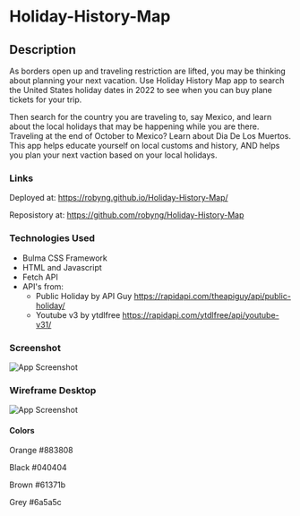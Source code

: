 # Holiday-History-Map

## Description
As borders open up and traveling restriction are lifted, you may be thinking about planning your next vacation. Use Holiday History Map app to search the United States holiday dates in 2022 to see when you can buy plane tickets for your trip. 

Then search for the country you are traveling to, say Mexico, and learn about the local holidays that may be happening while you are there. Traveling at the end of October to Mexico? Learn about Dia De Los Muertos. This app helps educate yourself on local customs and history, AND helps you plan your next vaction based on your local holidays.

### Links
Deployed at: https://robyng.github.io/Holiday-History-Map/

Reposistory at: https://github.com/robyng/Holiday-History-Map 

### Technologies Used
* Bulma CSS Framework
* HTML and Javascript
* Fetch API
* API's from:
  * Public Holiday by API Guy
https://rapidapi.com/theapiguy/api/public-holiday/ 
  * Youtube v3 by ytdlfree
https://rapidapi.com/ytdlfree/api/youtube-v31/ 

### Screenshot
![App Screenshot](./assets/images/holiday-screenshot.png)

### Wireframe Desktop

![App Screenshot](./assets/images/wire-frame-desktop.png)

#### Colors 

Orange #883808

Black #040404

Brown #61371b

Grey #6a5a5c
